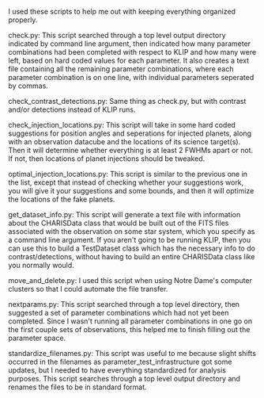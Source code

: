 I used these scripts to help me out with keeping 
everything organized properly.

check.py: This script searched through a top level 
output directory indicated by command line argument, 
then indicated how many parameter combinations had
been completed with respect to KLIP and how many were
left, based on hard coded values for each parameter. 
It also creates a text file containing all the remaining
parameter combinations, where each parameter combination
is on one line, with individual parameters seperated by
commas.

check_contrast_detections.py: Same thing as check.py, but
with contrast and/or detections instead of KLIP runs. 

check_injection_locations.py: This script will take in some
hard coded suggestions for position angles and 
seperations for injected planets, along with an
observation datacube and the locations of its science
target(s). Then it will determine whether everything
is at least 2 FWHMs apart or not. If not, then 
locations of planet injections should be tweaked. 

optimal_injection_locations.py: This script is similar to the
previous one in the list, except that instead of checking
whether your suggestions work, you will give it your suggestions
and some bounds, and then it will optimize the locations of the
fake planets.

get_dataset_info.py: This script will generate a text file with
information about the CHARISData class that would be built out
of the FITS files associated with the observation on some star
system, which you specify as a command line argument. If you
aren't going to be running KLIP, then you can use this to build
a TestDataset class which has the necessary info to do
contrast/detections, without having to build an entire CHARISData
class like you normally would.

move_and_delete.py: I used this script when using
Notre Dame's computer clusters so that I could automate
the file transfer.

nextparams.py: This script searched through a top level
directory, then suggested a set of parameter 
combinations which had not yet been completed. Since
I wasn't running all parameter combinations in one go
on the first couple sets of observations, this helped
me to finish filling out the parameter space.

standardize_filenames.py: This script was useful to 
me because slight shifts occurred in the filenames 
as parameter_test_infrastructure got some updates, 
but I needed to have everything standardized for 
analysis purposes. This script searches through a top 
level output directory and renames the files to be in 
standard format.
